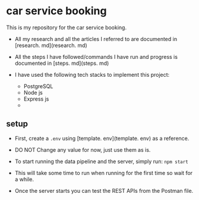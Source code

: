 # car service booking

This is my repository for the car service booking.

- All my research and all the articles I referred to are documented in [research. md](research. md)

- All the steps I have followed/commands I have run and progress is documented in [steps. md](steps. md)

- I have used the following tech stacks to implement this project:
    - PostgreSQL
    - Node js
    - Express js
    - 

## setup
- First, create a `.env` using [template. env](template. env) as a reference.

- DO NOT Change any value for now, just use them as is.

- To start running the data pipeline and the server, simply run: `npm start`

- This will take some time to run when running for the first time so wait for a while.

- Once the server starts you can test the REST APIs from the Postman file.
